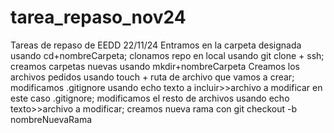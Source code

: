 # tarea_repaso_nov24
Tareas de repaso de EEDD 22/11/24
Entramos en la carpeta designada usando cd+nombreCarpeta; clonamos repo en local usando git clone + ssh; creamos carpetas nuevas usando mkdir+nombreCarpeta
Creamos los archivos pedidos usando touch + ruta de archivo que vamos a crear; modificamos .gitignore usando echo texto a incluir>>archivo a modificar en este caso .gitignore; modificamos el resto de archivos usando echo texto>>archivo a modificar; creamos nueva rama con git checkout -b nombreNuevaRama
